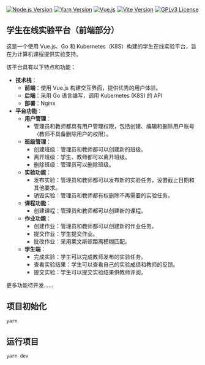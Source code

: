[![Node.js Version](https://img.shields.io/badge/Node.js-%3E%3D16-brightgreen.svg?logo=node.js)](https://nodejs.org/)
[![Yarn Version](https://img.shields.io/badge/Yarn-%3E%3D1.22-blue.svg?logo=yarn)](https://yarnpkg.com/)
[![Vue.js](https://img.shields.io/badge/Vue.js-3.3-brightgreen.svg?logo=vue.js)](https://vuejs.org/)
[![Vite Version](https://img.shields.io/badge/Vite-^4.4.11-blueviolet.svg?logo=vite)](https://vitejs.dev/)
[![GPLv3 License](https://img.shields.io/badge/License-GPLv3-yellow.svg)](https://www.gnu.org/licenses/gpl-3.0)

## 学生在线实验平台（前端部分）

这是一个使用 Vue.js、Go 和 Kubernetes（K8S）构建的学生在线实验平台，旨在为计算机课程提供实验支持。

该平台具有以下特点和功能：

- **技术栈**：
  - **前端**：使用 Vue.js 构建交互界面，提供优秀的用户体验。
  - **后端**：采用 Go 语言编写，调用 Kubernetes (K8S) 的 API
  - **部署**：Nginx
- **平台功能**：
  - **用户管理**：
    - 管理员和教师都具有用户管理权限，包括创建、编辑和删除用户账号（教师不具备删除用户的权限）。
  - **班级管理**：
    - 创建班级：管理员和教师都可以创建新的班级。
    - 离开班级：学生、教师都可以离开班级。
    - 删除班级：管理员可以删除班级。
  - **实验功能**：
    - 发布实验：管理员和教师都可以发布新的实验任务，设置截止日期和其他要求。
    - 销毁实验：管理员和教师都有权删除不再需要的实验任务。
  - **课程功能**：
    - 创建课程：管理员和教师都可以创建新的课程。
  - **作业功能**：
    - 创建作业：管理员和教师都可以创建新的作业任务。
    - 提交作业：学生提交作业。
    - 批改作业：采用莱文斯顿距离模糊匹配。
  - **学生端**：
    - 完成实验：学生可以完成教师发布的实验任务。
    - 查看实验结果：学生可以查看自己的实验成绩和教师的反馈。
    - 提交实验：学生可以提交实验结果供教师评阅。

更多功能待开发......



## 项目初始化

```sh
yarn
```

## 运行项目

```sh
yarn dev
```
